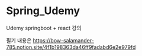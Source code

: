 # Spring_Udemy
Udemy springboot + react 강의 

필기 내용은
https://bow-salamander-785.notion.site/4f1b198363da46ff9fadabd6e2e979fd
